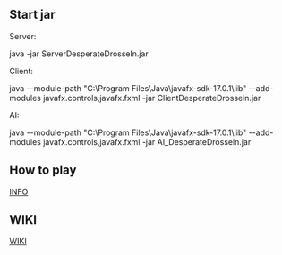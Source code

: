 ## Start jar 

Server:

java -jar ServerDesperateDrosseln.jar

Client: 

java --module-path "C:\Program Files\Java\javafx-sdk-17.0.1\lib" --add-modules javafx.controls,javafx.fxml -jar ClientDesperateDrosseln.jar

AI:

java --module-path "C:\Program Files\Java\javafx-sdk-17.0.1\lib" --add-modules javafx.controls,javafx.fxml -jar AI_DesperateDrosseln.jar



## How to play

[INFO](https://gitlab2.cip.ifi.lmu.de/dbs_sep/dbs_sep2021-22/desperate-drosseln-hp/-/wikis/5.-How-To-Play-Our-Game)

## WIKI 
[WIKI](https://gitlab2.cip.ifi.lmu.de/dbs_sep/dbs_sep2021-22/desperate-drosseln-hp/-/wikis/Inhaltsverzeichnis)
